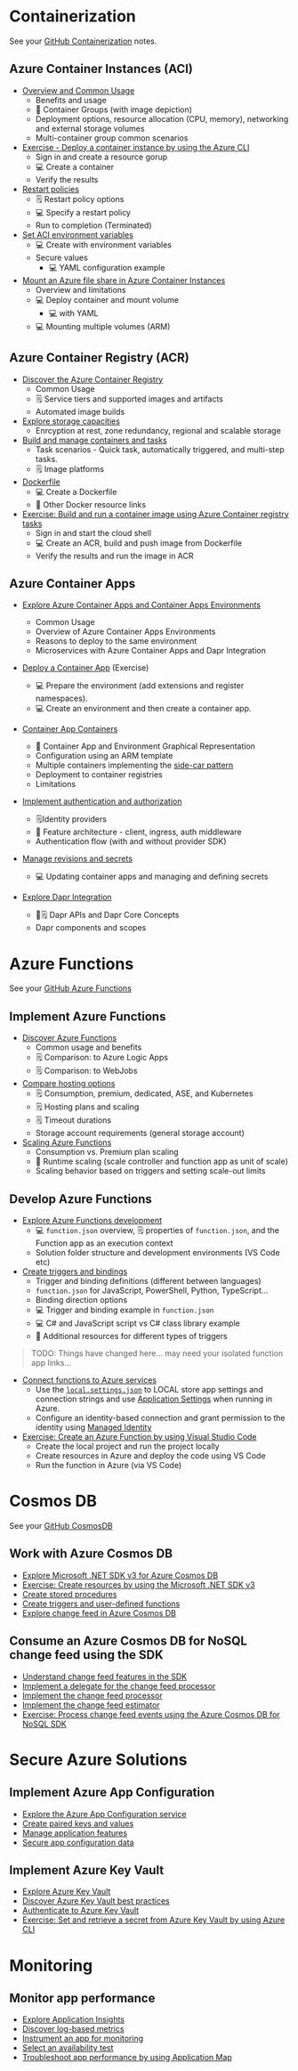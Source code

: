 # Containerization
See your [GitHub Containerization](https://github.com/rob-bl8ke/Az204-Containerization) notes.

## Azure Container Instances (ACI)
- [Overview and Common Usage](https://learn.microsoft.com/en-us/training/modules/create-run-container-images-azure-container-instances/2-azure-container-instances-overview)
    - Benefits and usage
    - 🎨 Container Groups (with image depiction)
    - Deployment options, resource allocation (CPU, memory), networking and external storage volumes
    - Multi-container group common scenarios
- [Exercise - Deploy a container instance by using the Azure CLI](https://learn.microsoft.com/en-us/training/modules/create-run-container-images-azure-container-instances/3-run-azure-container-instances-cloud-shell)
    - Sign in and create a resource gorup
    - 💻 Create a container
    - Verify the results
- [Restart policies](https://learn.microsoft.com/en-us/training/modules/create-run-container-images-azure-container-instances/4-run-containerized-tasks-restart-policies)
    - 🗒️ Restart policy options
    - 💻 Specify a restart policy
    - Run to completion (Terminated)
- [Set ACI environment variables](https://learn.microsoft.com/en-us/training/modules/create-run-container-images-azure-container-instances/5-set-environment-variables-azure-container-instances)
    - 💻 Create with environment variables
    - Secure values
        - 💻 YAML configuration example
- [Mount an Azure file share in Azure Container Instances](https://learn.microsoft.com/en-us/training/modules/create-run-container-images-azure-container-instances/6-mount-azure-file-share-azure-container-instances)
    - Overview and limitations
    - 💻 Deploy container and mount volume
        - 💻 with YAML
    - 💻 Mounting multiple volumes (ARM)
## Azure Container Registry (ACR)

- [Discover the Azure Container Registry](https://learn.microsoft.com/en-us/training/modules/publish-container-image-to-azure-container-registry/2-azure-container-registry-overview)
    - Common Usage
    - 🗒️ Service tiers and supported images and artifacts
    - Automated image builds
- [Explore storage capacities](https://learn.microsoft.com/en-us/training/modules/publish-container-image-to-azure-container-registry/3-azure-container-registry-storage)
    - Enrcyption at rest, zone redundancy, regional and scalable storage
- [Build and manage containers and tasks](https://learn.microsoft.com/en-us/training/modules/publish-container-image-to-azure-container-registry/4-azure-container-registry-tasks)
    - Task scenarios - Quick task, automatically triggered, and multi-step tasks.
    - 🗒️ Image platforms
- [Dockerfile](https://learn.microsoft.com/en-us/training/modules/publish-container-image-to-azure-container-registry/5-dockerfile-components)
    - 💻 Create a Dockerfile
    - 📌 Other Docker resource links
- [Exercise: Build and run a container image using Azure Container registry tasks](https://learn.microsoft.com/en-us/training/modules/publish-container-image-to-azure-container-registry/6-build-run-image-azure-container-registry)
    - Sign in and start the cloud shell
    - 💻 Create an ACR, build and push image from Dockerfile
    - Verify the results and run the image in ACR

## Azure Container Apps

- [Explore Azure Container Apps and Container Apps Environments](https://learn.microsoft.com/en-us/training/modules/implement-azure-container-apps/2-explore-azure-container-apps)
    - Common Usage
    - Overview of Azure Container Apps Environments
    - Reasons to deploy to the same environment
    - Microservices with Azure Container Apps and Dapr Integration

- [Deploy a Container App](https://learn.microsoft.com/en-us/training/modules/implement-azure-container-apps/3-exercise-deploy-app) (Exercise)
    - 💻 Prepare the environment (add extensions and register namespaces).
    - 💻 Create an environment and then create a container app.

- [Container App Containers](https://learn.microsoft.com/en-us/training/modules/implement-azure-container-apps/4-container-apps-containers)
    - 🎨 Container App and Environment Graphical Representation
    - Configuration using an ARM template
    - Multiple containers implementing the [side-car pattern](https://learn.microsoft.com/en-us/azure/architecture/patterns/sidecar)
    - Deployment to container registries
    - Limitations
- [Implement authentication and authorization](https://learn.microsoft.com/en-us/training/modules/implement-azure-container-apps/5-container-apps-authentication)
    - 🗒️Identity providers
    - 🎨 Feature architecture - client, ingress, auth middleware
    - Authentication flow (with and without provider SDK)
- [Manage revisions and secrets](https://learn.microsoft.com/en-us/training/modules/implement-azure-container-apps/6-container-apps-revisions-secrets)
    - 💻 Updating container apps and managing and defining secrets

- [Explore Dapr Integration](https://learn.microsoft.com/en-us/training/modules/implement-azure-container-apps/7-explore-distributed-application-runtime)
    - 🎨🗒️ Dapr APIs and Dapr Core Concepts
    - Dapr components and scopes

# Azure Functions

See your [GitHub Azure Functions](https://github.com/rob-bl8ke/Az204-AzureFunctions)

## Implement Azure Functions

- [Discover Azure Functions](https://learn.microsoft.com/en-us/training/modules/explore-azure-functions/2-azure-functions-overview)
    - Common usage and benefits
    - 🗒️ Comparison: to Azure Logic Apps
    - 🗒️ Comparison: to WebJobs
- [Compare hosting options](https://learn.microsoft.com/en-us/training/modules/explore-azure-functions/3-compare-azure-functions-hosting-options)
    - 🗒️ Consumption, premium, dedicated, ASE, and Kubernetes
    - 🗒️ Hosting plans and scaling
    - 🗒️ Timeout durations
    - Storage account requirements (general storage account)
- [Scaling Azure Functions](https://learn.microsoft.com/en-us/training/modules/explore-azure-functions/4-scale-azure-functions)
    - Consumption vs. Premium plan scaling
    - 🎨 Runtime scaling (scale controller and function app as unit of scale)
    - Scaling behavior based on triggers and setting scale-out limits

## Develop Azure Functions

- [Explore Azure Functions development](https://learn.microsoft.com/en-us/training/modules/develop-azure-functions/2-azure-function-development-overview)
    - 💻 `function.json` overview, 🗒️ properties of `function.json`, and the Function app as an execution context
    - Solution folder structure and development environments (VS Code etc)
- [Create triggers and bindings](https://learn.microsoft.com/en-us/training/modules/develop-azure-functions/3-create-triggers-bindings)
    - Trigger and binding definitions (different between languages)
    - `function.json` for JavaScript, PowerShell, Python, TypeScript...
    - Binding direction options
    - 💻 Trigger and binding example in `function.json`
    - 💻 C# and JavaScript script vs C# class library example
    - 📌 Additional resources for different types of triggers

> TODO: Things have changed here... may need your isolated function app links...

- [Connect functions to Azure services](https://learn.microsoft.com/en-us/training/modules/develop-azure-functions/4-connect-azure-services)
    - Use the [`local.settings.json`](https://learn.microsoft.com/en-us/azure/azure-functions/functions-develop-local#local-settings-file) to LOCAL store app settings and connection strings and use [Application Settings](https://learn.microsoft.com/en-us/azure/azure-functions/functions-how-to-use-azure-function-app-settings?tabs=portal%2Cto-premium#settings) when running in Azure. 
    - Configure an identity-based connection and grant permission to the identity using [Managed Identity](https://learn.microsoft.com/en-us/azure/app-service/overview-managed-identity?toc=%2Fazure%2Fazure-functions%2Ftoc.json&tabs=portal%2Chttp)
- [Exercise: Create an Azure Function by using Visual Studio Code](https://learn.microsoft.com/en-us/training/modules/develop-azure-functions/5-create-function-visual-studio-code)
    - Create the local project and run the project locally
    - Create resources in Azure and deploy the code using VS Code
    - Run the function in Azure (via VS Code)

# Cosmos DB

See your [GitHub CosmosDB](https://github.com/rob-bl8ke/Az204-Cosmos)

## Work with Azure Cosmos DB

- [Explore Microsoft .NET SDK v3 for Azure Cosmos DB](https://learn.microsoft.com/en-us/training/modules/work-with-cosmos-db/2-cosmos-db-dotnet-overview)
- [Exercise: Create resources by using the Microsoft .NET SDK v3](https://learn.microsoft.com/en-us/training/modules/work-with-cosmos-db/3-exercise-work-cosmos-db-dotnet)
- [Create stored procedures](https://learn.microsoft.com/en-us/training/modules/work-with-cosmos-db/4-cosmos-db-stored-procedures)
- [Create triggers and user-defined functions](https://learn.microsoft.com/en-us/training/modules/work-with-cosmos-db/5-cosmos-db-triggers-user-defined-functions)
- [Explore change feed in Azure Cosmos DB](https://learn.microsoft.com/en-us/training/modules/work-with-cosmos-db/6-cosmos-db-change-feed)

## Consume an Azure Cosmos DB for NoSQL change feed using the SDK

- [Understand change feed features in the SDK](https://learn.microsoft.com/en-us/training/modules/consume-azure-cosmos-db-sql-api-change-feed-use-sdk/2-understand-features-sdk)
- [Implement a delegate for the change feed processor](https://learn.microsoft.com/en-us/training/modules/consume-azure-cosmos-db-sql-api-change-feed-use-sdk/3-implement-delegate)
- [Implement the change feed processor](https://learn.microsoft.com/en-us/training/modules/consume-azure-cosmos-db-sql-api-change-feed-use-sdk/4-implement-change-feed-processor)
- [Implement the change feed estimator](https://learn.microsoft.com/en-us/training/modules/consume-azure-cosmos-db-sql-api-change-feed-use-sdk/5-implement-change-feed-estimator)
- [Exercise: Process change feed events using the Azure Cosmos DB for NoSQL SDK](https://learn.microsoft.com/en-us/training/modules/consume-azure-cosmos-db-sql-api-change-feed-use-sdk/6-exercise-process-change-feed-events-use-sdk)

# Secure Azure Solutions

## Implement Azure App Configuration

- [Explore the Azure App Configuration service](https://learn.microsoft.com/en-us/training/modules/implement-azure-app-configuration/2-app-configuration-overview)
- [Create paired keys and values](https://learn.microsoft.com/en-us/training/modules/implement-azure-app-configuration/3-keys-values)
- [Manage application features](https://learn.microsoft.com/en-us/training/modules/implement-azure-app-configuration/4-app-configuration-feature-management)
- [Secure app configuration data](https://learn.microsoft.com/en-us/training/modules/implement-azure-app-configuration/5-secure-app-configuration-data)

## Implement Azure Key Vault

- [Explore Azure Key Vault](https://learn.microsoft.com/en-us/training/modules/implement-azure-key-vault/2-key-vault-overview)
- [Discover Azure Key Vault best practices](https://learn.microsoft.com/en-us/training/modules/implement-azure-key-vault/3-key-vault-concepts)
- [Authenticate to Azure Key Vault](https://learn.microsoft.com/en-us/training/modules/implement-azure-key-vault/4-key-vault-authentication)
- [Exercise: Set and retrieve a secret from Azure Key Vault by using Azure CLI](https://learn.microsoft.com/en-us/training/modules/implement-azure-key-vault/5-set-retrieve-secret-azure-key-vault)

# Monitoring

## Monitor app performance

- [Explore Application Insights](https://learn.microsoft.com/en-us/training/modules/monitor-app-performance/2-application-insights-overview)
- [Discover log-based metrics](https://learn.microsoft.com/en-us/training/modules/monitor-app-performance/3-logs-based-metrics)
- [Instrument an app for monitoring](https://learn.microsoft.com/en-us/training/modules/monitor-app-performance/4-app-instrumentation)
- [Select an availability test](https://learn.microsoft.com/en-us/training/modules/monitor-app-performance/5-availability-tests)
- [Troubleshoot app performance by using Application Map](https://learn.microsoft.com/en-us/training/modules/monitor-app-performance/6-application-map)
